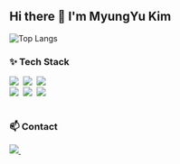 ## Hi there 👋 I'm MyungYu Kim



![Top Langs](https://github-readme-stats.vercel.app/api/top-langs/?username=atheimuz&layout=compact)

<!--내용 부분-->
<h3>✨ Tech Stack</h3>
<div>
  <img src="https://img.shields.io/badge/react-20232a.svg?style=for-the-badge&logo=react&logoColor=61DAFB" />&nbsp
  <img src="https://img.shields.io/badge/javascript-F7DF1E.svg?style=for-the-badge&logo=javascript&logoColor=20232a" />&nbsp
  <img src="https://img.shields.io/badge/TypeScript%20-%23007ACC.svg?&style=for-the-badge&logo=TypeScript&logoColor=white" />&nbsp
</div>

<div>
  <img src="https://img.shields.io/badge/styled--components-DB7093?style=for-the-badge&logo=styled-components&logoColor=ffd35b" />&nbsp
  <img src="https://img.shields.io/badge/sass-CC6699.svg?style=for-the-badge&logo=sass&logoColor=white" />&nbsp
  <img src="https://img.shields.io/badge/css--modules-000000.svg?style=for-the-badge&logo=css-modules&logoColor=white" />&nbsp
</div>

<br>

<h3>📫 Contact</h3>
<div>
  <a href="mailto:atheimuz@naver.com">
    <img
      src="https://img.shields.io/badge/atheimuz@gmail.com-D14836?style=for-the-badge&logo=gmail&logoColor=white"/>&nbsp
  </a>
</div>
